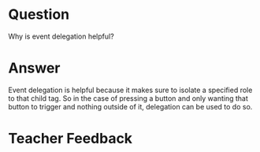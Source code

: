 # Question
Why is event delegation helpful?

# Answer

Event delegation is helpful because it makes sure to isolate a specified role to that child tag. So in the case of pressing a button and only wanting that button to trigger and nothing outside of it, delegation can be used to do so.

# Teacher Feedback